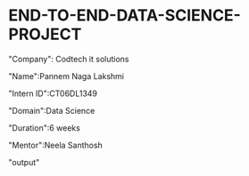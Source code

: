 # END-TO-END-DATA-SCIENCE-PROJECT

"Company": Codtech it solutions

"Name":Pannem Naga Lakshmi

"Intern ID":CT06DL1349

"Domain":Data Science

"Duration":6 weeks

"Mentor":Neela Santhosh

"output"
